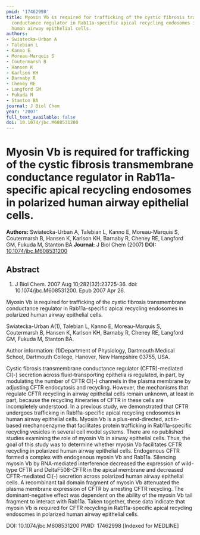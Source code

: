 ```yaml
---
pmid: '17462998'
title: Myosin Vb is required for trafficking of the cystic fibrosis transmembrane
  conductance regulator in Rab11a-specific apical recycling endosomes in polarized
  human airway epithelial cells.
authors:
- Swiatecka-Urban A
- Talebian L
- Kanno E
- Moreau-Marquis S
- Coutermarsh B
- Hansen K
- Karlson KH
- Barnaby R
- Cheney RE
- Langford GM
- Fukuda M
- Stanton BA
journal: J Biol Chem
year: '2007'
full_text_available: false
doi: 10.1074/jbc.M608531200
---
```


# Myosin Vb is required for trafficking of the cystic fibrosis transmembrane conductance regulator in Rab11a-specific apical recycling endosomes in polarized human airway epithelial cells.
**Authors:** Swiatecka-Urban A, Talebian L, Kanno E, Moreau-Marquis S, Coutermarsh B, Hansen K, Karlson KH, Barnaby R, Cheney RE, Langford GM, Fukuda M, Stanton BA
**Journal:** J Biol Chem (2007)
**DOI:** [10.1074/jbc.M608531200](https://doi.org/10.1074/jbc.M608531200)

## Abstract

1. J Biol Chem. 2007 Aug 10;282(32):23725-36. doi: 10.1074/jbc.M608531200. Epub 
2007 Apr 26.

Myosin Vb is required for trafficking of the cystic fibrosis transmembrane 
conductance regulator in Rab11a-specific apical recycling endosomes in polarized 
human airway epithelial cells.

Swiatecka-Urban A(1), Talebian L, Kanno E, Moreau-Marquis S, Coutermarsh B, 
Hansen K, Karlson KH, Barnaby R, Cheney RE, Langford GM, Fukuda M, Stanton BA.

Author information:
(1)Department of Physiology, Dartmouth Medical School, Dartmouth College, 
Hanover, New Hampshire 03755, USA.

Cystic fibrosis transmembrane conductance regulator (CFTR)-mediated Cl(-) 
secretion across fluid-transporting epithelia is regulated, in part, by 
modulating the number of CFTR Cl(-) channels in the plasma membrane by adjusting 
CFTR endocytosis and recycling. However, the mechanisms that regulate CFTR 
recycling in airway epithelial cells remain unknown, at least in part, because 
the recycling itineraries of CFTR in these cells are incompletely understood. In 
a previous study, we demonstrated that CFTR undergoes trafficking in 
Rab11a-specific apical recycling endosomes in human airway epithelial cells. 
Myosin Vb is a plus-end-directed, actin-based mechanoenzyme that facilitates 
protein trafficking in Rab11a-specific recycling vesicles in several cell model 
systems. There are no published studies examining the role of myosin Vb in 
airway epithelial cells. Thus, the goal of this study was to determine whether 
myosin Vb facilitates CFTR recycling in polarized human airway epithelial cells. 
Endogenous CFTR formed a complex with endogenous myosin Vb and Rab11a. Silencing 
myosin Vb by RNA-mediated interference decreased the expression of wild-type 
CFTR and DeltaF508-CFTR in the apical membrane and decreased CFTR-mediated Cl(-) 
secretion across polarized human airway epithelial cells. A recombinant tail 
domain fragment of myosin Vb attenuated the plasma membrane expression of CFTR 
by arresting CFTR recycling. The dominant-negative effect was dependent on the 
ability of the myosin Vb tail fragment to interact with Rab11a. Taken together, 
these data indicate that myosin Vb is required for CFTR recycling in 
Rab11a-specific apical recycling endosomes in polarized human airway epithelial 
cells.

DOI: 10.1074/jbc.M608531200
PMID: 17462998 [Indexed for MEDLINE]
